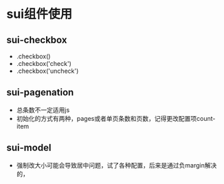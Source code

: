 # sui组件使用
## sui-checkbox
- .checkbox()
- .checkbox('check')
- .checkbox('uncheck')
## sui-pagenation
- 总条数不一定适用js
- 初始化的方式有两种，pages或者单页条数和页数，记得更改配置项count-item
## sui-model
- 强制改大小可能会导致居中问题，试了各种配置，后来是通过负margin解决的，
